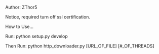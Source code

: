 Author: ZThor5

Notice, required turn off ssl certification.

How to Use...

Run: python setup.py develop

Then Run: python http_downloader.py [URL_OF_FILE] [#_OF_THREADS]